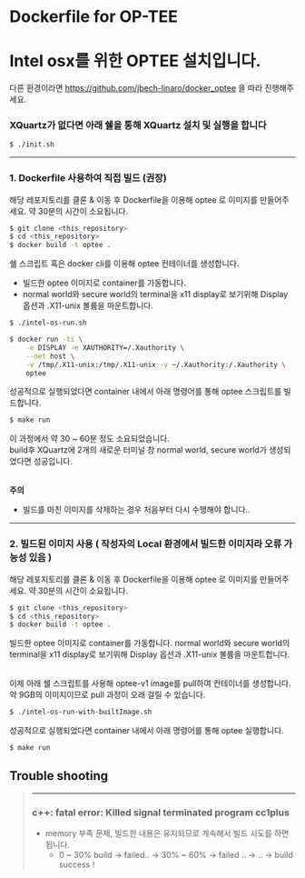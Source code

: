 Dockerfile for OP-TEE
=====================

# Intel osx를 위한 OPTEE 설치입니다.
다른 환경이라면 https://github.com/jbech-linaro/docker_optee 을 따라 진행해주세요.
### XQuartz가 없다면 아래 쉘을 통해 XQuartz 설치 및 실행을 합니다
```bash
$ ./init.sh
```
------
### 1. Dockerfile 사용하여 직접 빌드 (권장)

해당 레포지토리를 클론 & 이동 후 Dockerfile을 이용해 optee 로 이미지를 만들어주세요.
약 30분의 시간이 소요됩니다.

```bash
$ git clone <this_repository>
$ cd <this_repository>
$ docker build -t optee .
```
쉘 스크립트 혹은 docker cli를 이용해 optee 컨테이너를 생성합니다.
 - 빌드한 optee 이미지로 container를 가동합니다.
 - normal world와 secure world의 terminal을 x11 display로 보기위해 Display 옵션과 .X11-unix 볼륨을 마운트합니다.
```bash
$ ./intel-os-run.sh
```
```bash
$ docker run -ti \
	-e DISPLAY -e XAUTHORITY=/.Xauthority \
	--net host \
	-v /tmp/.X11-unix:/tmp/.X11-unix -v ~/.Xauthority:/.Xauthority \
	optee
```
성공적으로 실행되었다면 container 내에서 아래 명령어를 통해 optee 스크립트를 빌드합니다.
```bash
$ make run
```
이 과정에서 약 30 ~ 60분 정도 소요되었습니다.
<br>build후 XQuartz에 2개의 새로운 터미널 창 normal world, secure world가 생성되었다면 성공입니다.<br><br>

**주의**
- 빌드를 마친 이미지를 삭제하는 경우 처음부터 다시 수행해야 합니다..
------
### 2. 빌드된 이미지 사용 ( 작성자의 Local 환경에서 빌드한 이미지라 오류 가능성 있음 )
해당 레포지토리를 클론 & 이동 후 Dockerfile을 이용해 optee 로 이미지를 만들어주세요.
약 30분의 시간이 소요됩니다.

```bash
$ git clone <this_repository>
$ cd <this_repository>
$ docker build -t optee .
```
빌드한 optee 이미지로 container를 가동합니다.
normal world와 secure world의 terminal을 x11 display로 보기위해 Display 옵션과 .X11-unix 볼륨을 마운트합니다. <br><br>

이제 아래 쉘 스크립트를 사용해 optee-v1 image를 pull하여 컨테이너를 생성합니다.<br>
약 9GB의 이미지이므로 pull 과정이 오래 걸릴 수 있습니다.
```bash
$ ./intel-os-run-with-builtImage.sh
```
성공적으로 실행되었다면 container 내에서 아래 명령어를 통해 optee 실행합니다.

```bash
$ make run
```


## Trouble shooting
> ---
> ### c++: fatal error: Killed signal terminated program cc1plus
> - memory 부족 문제, 빌드한 내용은 유지되므로 계속해서 빌드 시도를 하면 됩니다.
>   - 0 ~ 30% build -> failed.. -> 30% ~ 60% -> failed .. -> .. -> build success !
